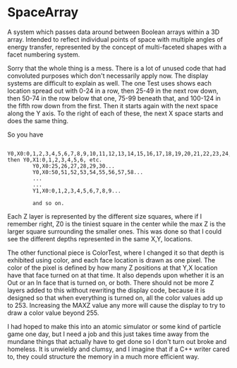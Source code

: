 # SpaceArray
A system which passes data around between Boolean arrays within a 3D array. Intended to reflect individual points of space with multiple angles of energy transfer, represented by the concept of multi-faceted shapes with a facet numbering system.

Sorry that the whole thing is a mess. There is a lot of unused code that had convoluted purposes which don't necessarily apply now.
The display systems are difficult to explain as well. The one Test uses shows each location spread out with 0-24 in a row, then 25-49 in the next row down, then 50-74 in the row below that one, 75-99 beneath that, and 100-124 in the fifth row down from the first. Then it starts again with the next space along the Y axis. To the right of each of these, the next X space starts and does the same thing.

So you have 

            Y0,X0:0,1,2,3,4,5,6,7,8,9,10,11,12,13,14,15,16,17,18,19,20,21,22,23,24, then Y0,X1:0,1,2,3,4,5,6, etc.
            Y0,X0:25,26,27,28,29,30...
            Y0,X0:50,51,52,53,54,55,56,57,58...
            ...
            ...
            Y1,X0:0,1,2,3,4,5,6,7,8,9...
            
            and so on.
            
Each Z layer is represented by the different size squares, where if I remember right, Z0 is the tiniest square in the center while the max Z is the larger square surrounding the smaller ones. This was done so that I could see the different depths represented in the same X,Y, locations.

The other functional piece is ColorTest, where I changed it so that depth is exhibited using color, and each face location is drawn as one pixel. The color of the pixel is defined by how many Z positions at that Y,X location have that face turned on at that time. It also depends upon whether it is an Out or an In face that is turned on, or both. There should not be more Z layers added to this without rewriting the display code, because it is designed so that when everything is turned on, all the color values add up to 253. Increasing the MAXZ value any more will cause the display to try to draw a color value beyond 255.

I had hoped to make this into an atomic simulator or some kind of particle game one day, but I need a job and this just takes time away from the mundane things that actually have to get done so I don't turn out broke and homeless. It is unwieldy and clumsy, and I imagine that if a C++ writer cared to, they could structure the memory in a much more efficient way. 
